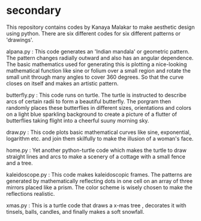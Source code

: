 # secondary

This repository contains codes by Kanaya Malakar to make aesthetic design using python. There are six different codes for six different patterns or 'drawings'.

alpana.py : 
	This code generates an 'Indian mandala' or geometric pattern. The pattern changes radially outward and also has an angular dependence. The basic mathematics used for generating this is plotting a nice-looking mathematical function like sine or folium over a small region and rotate the small unit through many angles to cover 360 degrees. So that the curve closes on itself and makes an artistic pattern.

butterfly.py : 
	This code runs on turtle. The turtle is instructed to describe arcs of certain radii to form a beautiful butterfly. The porgram then randomly places these butterflies in different sizes, orientations and colors on a light blue sparkling background to create a picture of a flutter of butterflies taking flight into a cheerful suuny morning sky.

draw.py : 
	This code plots basic mathematical curves like sine, exponential, logarithm etc. and join them skilfully to make the illusion of a woman's face.

home.py : 
	Yet another python-turtle code which makes the turtle to draw straight lines and arcs to make a scenery of a cottage with a small fence and a tree.

kaleidoscope.py : 
	This code makes kaleidoscopic frames. The patterns are generated by mathematically reflecting dots in one cell on an array of three mirrors placed like a prism. The color scheme is wisely chosen to make the reflections realistic.

xmas.py : 
	This is a turtle code that draws a x-mas tree , decorates it with tinsels, balls, candles, and finally makes a soft snowfall.
